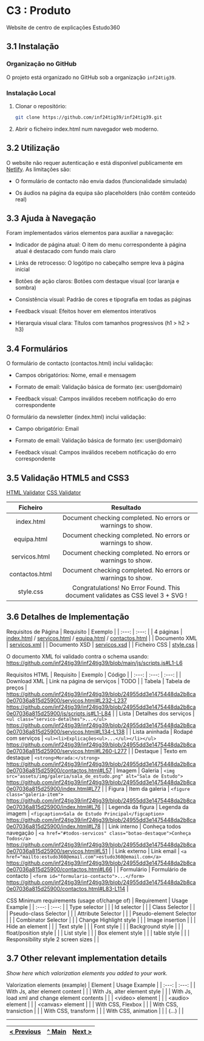 # C3 : Produto

Website de centro de explicações Estudo360

## 3.1 Instalação

### Organização no GitHub

O projeto está organizado no GitHub sob a organização `inf24tig39`.

### Instalação Local

1. Clonar o repositório:
   ```bash
   git clone https://github.com/inf24tig39/inf24tig39.git
   ```
2. Abrir o ficheiro index.html num navegador web moderno.

## 3.2 Utilização

O website não requer autenticação e está disponível publicamente em [Netlify](https://inf24tig39.netlify.app). As limitações são:

- O formulário de contacto não envia dados (funcionalidade simulada)

- Os áudios na página da equipa são placeholders (não contêm conteúdo real)

## 3.3 Ajuda à Navegação

Foram implementados vários elementos para auxiliar a navegação:

- Indicador de página atual: O item do menu correspondente à página atual é destacado com fundo mais claro

- Links de retrocesso: O logótipo no cabeçalho sempre leva à página inicial

- Botões de ação claros: Botões com destaque visual (cor laranja e sombra)

- Consistência visual: Padrão de cores e tipografia em todas as páginas

- Feedback visual: Efeitos hover em elementos interativos

- Hierarquia visual clara: Títulos com tamanhos progressivos (h1 > h2 > h3)

## 3.4 Formulários

O formulário de contacto (contactos.html) inclui validação:

- Campos obrigatórios: Nome, email e mensagem

- Formato de email: Validação básica de formato (ex: user@domain)

- Feedback visual: Campos inválidos recebem notificação do erro correspondente

O formulário da newsletter (index.html) inclui validação:

- Campo obrigatório: Email

- Formato de email: Validação básica de formato (ex: user@domain)

- Feedback visual: Campos inválidos recebem notificação do erro correspondente

## 3.5 Validação HTML5 and CSS3

[HTML Validator](https://validator.w3.org/nu/#file)
[CSS Validator](https://jigsaw.w3.org/css-validator/#validate_by_upload)

|    Ficheiro    |                                    Resultado                                    |
| :------------: | :-----------------------------------------------------------------------------: |
|   index.html   |           Document checking completed. No errors or warnings to show.           |
|  equipa.html   |           Document checking completed. No errors or warnings to show.           |
| servicos.html  |           Document checking completed. No errors or warnings to show.           |
| contactos.html |           Document checking completed. No errors or warnings to show.           |
|   style.css    | Congratulations! No Error Found. This document validates as CSS level 3 + SVG ! |

## 3.6 Detalhes de Implementação

Requisitos de Página
| Requisito | Exemplo |
| :---: | :---: |
| 4 páginas | [index.html](../index.html) / [servicos.html](../servicos.html) / [equipa.html](../equipa.html) / [contactos.html](../contactos.html) |
| Documento XML | [servicos.xml](../xml/servicos.xml) |
| Documento XSD | [servicos.xsd](../xml/servicos.xsd) |
| Ficheiro CSS | [style.css](../css/style.css) |

O documento XML foi validado contra o schema usando:
https://github.com/inf24tig39/inf24tig39/blob/main/js/scripts.js#L1-L6

Requisitos HTML
| Requisito | Exemplo | Código |
| :---: | :---: | :---: |
| Download XML | Link na página de serviços | TODO |
| Tabela | Tabela de preços | https://github.com/inf24tig39/inf24tig39/blob/24955dd3e1475448da2b8ca0e07036a815d25900/servicos.html#L232-L237 https://github.com/inf24tig39/inf24tig39/blob/24955dd3e1475448da2b8ca0e07036a815d25900/js/scripts.js#L1-L84 |
| Lista | Detalhes dos serviços | `<ul class="servico-detalhes">...</ul>` https://github.com/inf24tig39/inf24tig39/blob/24955dd3e1475448da2b8ca0e07036a815d25900/servicos.html#L134-L138 |
| Lista aninhada | Rodapé com serviços | `<ul><li>Explicações<ul>...</ul></li></ul>` https://github.com/inf24tig39/inf24tig39/blob/24955dd3e1475448da2b8ca0e07036a815d25900/servicos.html#L260-L277 |
| Destaque | Texto em destaque | `<strong>Morada:</strong>` https://github.com/inf24tig39/inf24tig39/blob/24955dd3e1475448da2b8ca0e07036a815d25900/contactos.html#L57
| Imagem | Galeria | `<img src="assets/img/galeria/sala_de_estudo.png" alt="Sala de Estudo">` https://github.com/inf24tig39/inf24tig39/blob/24955dd3e1475448da2b8ca0e07036a815d25900/index.html#L77 |
| Figura | Item da galeria | `<figure class="galeria-item">` https://github.com/inf24tig39/inf24tig39/blob/24955dd3e1475448da2b8ca0e07036a815d25900/index.html#L76 |
| Legenda da figura | Legenda da imagem | `<figcaption>Sala de Estudo Principal</figcaption>` https://github.com/inf24tig39/inf24tig39/blob/24955dd3e1475448da2b8ca0e07036a815d25900/index.html#L78 |
| Link interno | Conheça todos navegação | `<a href="#todos-servicos" class="botao-destaque">Conheça Todos</a>` https://github.com/inf24tig39/inf24tig39/blob/24955dd3e1475448da2b8ca0e07036a815d25900/servicos.html#L51 |
| Link externo | Link email | `<a href="mailto:estudo360@email.com">estudo360@email.com</a>` https://github.com/inf24tig39/inf24tig39/blob/24955dd3e1475448da2b8ca0e07036a815d25900/contactos.html#L66 |
| Formulário | Formulário de contacto | `<form id="formulario-contacto">...</form>` https://github.com/inf24tig39/inf24tig39/blob/24955dd3e1475448da2b8ca0e07036a815d25900/contactos.html#L83-L114 |

CSS Minimum requirements (usage of/change of)
| Requirement | Usage Example |
| :---: | :---: |
| Type selector | |
| Id selector | |
| Class Selector | |
| Pseudo-class Selector | |
| Attribute Selector | |
| Pseudo-element Selector | |
| Combinator Selector | |
| Change Highlight style | |
| Image insertion | |
| Hide an element | |
| Text style | |
| Font style | |
| Background style | |
| float/position style | |
| List style | |
| Box element style | |
| table style | |
| Responsibility style 2 screen sizes | |

## 3.7 Other relevant implementation details

_Show here which valorization elements you added to your work._

Valorization elements (example)
| Element | Usage Example |
| :---: | :---: |
| With Js, alter element content | |
| With Js, alter element style | |
| With Js, load xml and change element contents | |
| &lt;video&gt; element | |
| &lt;audio&gt; element | |
| &lt;canvas&gt; element | |
| With CSS, Flexbox | |
| With CSS, transiction | |
| With CSS, transform | |
| With CSS, animation | |
| (...) | |

---

| [< Previous](c2.md) | [^ Main](../../../) | [Next >](c4.md) |
| :------------------ | :-----------------: | --------------: |
